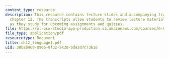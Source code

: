 ```yaml
---
content_type: resource
description: This resource contains lecture slides and accompanying transcripts for
  chapter 12. The transcripts allow students to review lecture material in detail
  as they study for upcoming assignments and quizzes.
file: https://ol-ocw-studio-app-production.s3.amazonaws.com/courses/6-034-artificial-intelligence-spring-2005/30b8b46009069f325430bda3d7c73616_ch12_language1.pdf
file_type: application/pdf
resourcetype: Document
title: ch12_language1.pdf
uid: 30b8b460-0906-9f32-5430-bda3d7c73616
---
```

